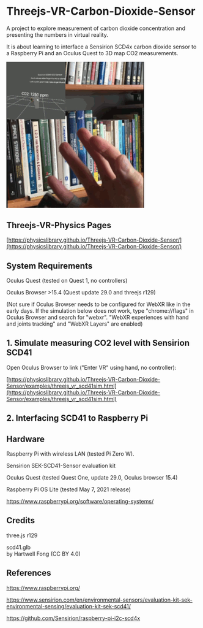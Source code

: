 # Threejs-VR-Carbon-Dioxide-Sensor
A project to explore measurement of carbon dioxide concentration and presenting the numbers in virtual reality.<br>

It is about learning to interface a Sensirion SCD4x carbon dioxide sensor to a Raspberry Pi and an Oculus Quest to 3D map CO2 measurements.<br>

<img src="images/scd41.gif" width="360">

## Threejs-VR-Physics Pages

[https://physicslibrary.github.io/Threejs-VR-Carbon-Dioxide-Sensor/](https://physicslibrary.github.io/Threejs-VR-Carbon-Dioxide-Sensor/)

## System Requirements

Oculus Quest (tested on Quest 1, no controllers)<br>

Oculus Browser >15.4 (Quest update 29.0 and threejs r129)<br>

(Not sure if Oculus Browser needs to be configured for WebXR like in the early days. If the simulation below does not work, type "chrome://flags" in Oculus Browser and search for "webxr". "WebXR experiences with hand and joints tracking" and "WebXR Layers" are enabled)<br>

## 1. Simulate measuring CO2 level with Sensirion SCD41<br>

Open Oculus Browser to link ("Enter VR" using hand, no controller):<br>

[https://physicslibrary.github.io/Threejs-VR-Carbon-Dioxide-Sensor/examples/threejs_vr_scd41sim.html](https://physicslibrary.github.io/Threejs-VR-Carbon-Dioxide-Sensor/examples/threejs_vr_scd41sim.html)

## 2. Interfacing SCD41 to Raspberry Pi

## Hardware

Raspberry Pi with wireless LAN (tested Pi Zero W).

Sensirion SEK-SCD41-Sensor evaluation kit

Oculus Quest (tested Quest One, update 29.0, Oculus browser 15.4)

Raspberry Pi OS Lite (tested May 7, 2021 release)

https://www.raspberrypi.org/software/operating-systems/

## Credits

three.js r129<br>

scd41.glb<br>
by Hartwell Fong (CC BY 4.0)<br>

## References

https://www.raspberrypi.org/

https://www.sensirion.com/en/environmental-sensors/evaluation-kit-sek-environmental-sensing/evaluation-kit-sek-scd41/

https://github.com/Sensirion/raspberry-pi-i2c-scd4x

